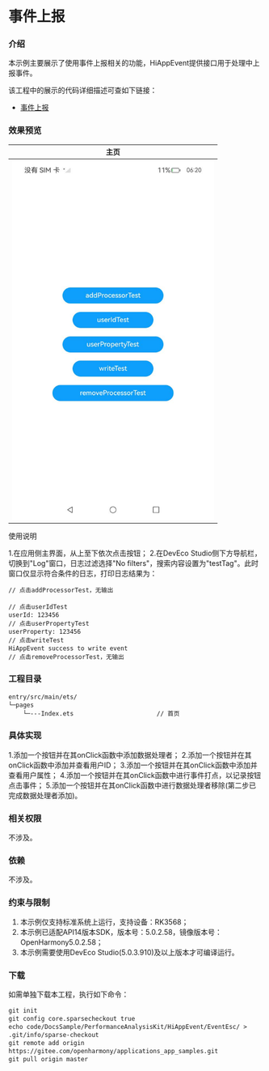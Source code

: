 # 事件上报

###  介绍

本示例主要展示了使用事件上报相关的功能，HiAppEvent提供接口用于处理中上报事件。

该工程中的展示的代码详细描述可查如下链接：

- [事件上报](https://docs.openharmony.cn/pages/v5.0/zh-cn/application-dev/dfx/hiappevent-event-reporting.md)

###  效果预览

|                             主页                             |
| :----------------------------------------------------------: |
| <img src="./screenshots/Screenshot_20241217155644259.jpeg" alt="z" width="400" /> |

使用说明

1.在应用侧主界面，从上至下依次点击按钮；
2.在DevEco Studio侧下方导航栏，切换到"Log"窗口，日志过滤选择"No filters"，搜索内容设置为"testTag"。此时窗口仅显示符合条件的日志，打印日志结果为：

```
// 点击addProcessorTest，无输出

// 点击userIdTest
userId: 123456
// 点击userPropertyTest
userProperty: 123456
// 点击writeTest
HiAppEvent success to write event
// 点击removeProcessorTest，无输出

```

###  工程目录

```
entry/src/main/ets/
└─pages
    └─---Index.ets						 // 首页
```

###  具体实现

1.添加一个按钮并在其onClick函数中添加数据处理者；
2.添加一个按钮并在其onClick函数中添加并查看用户ID；
3.添加一个按钮并在其onClick函数中添加并查看用户属性；
4.添加一个按钮并在其onClick函数中进行事件打点，以记录按钮点击事件；
5.添加一个按钮并在其onClick函数中进行数据处理者移除(第二步已完成数据处理者添加)。

###  相关权限

不涉及。

###  依赖

不涉及。

###  约束与限制

1. 本示例仅支持标准系统上运行，支持设备：RK3568；
2. 本示例已适配API14版本SDK，版本号：5.0.2.58，镜像版本号：OpenHarmony5.0.2.58；
3. 本示例需要使用DevEco Studio(5.0.3.910)及以上版本才可编译运行。

### 下载

如需单独下载本工程，执行如下命令：

```
git init
git config core.sparsecheckout true
echo code/DocsSample/PerformanceAnalysisKit/HiAppEvent/EventEsc/ > .git/info/sparse-checkout
git remote add origin https://gitee.com/openharmony/applications_app_samples.git
git pull origin master
```